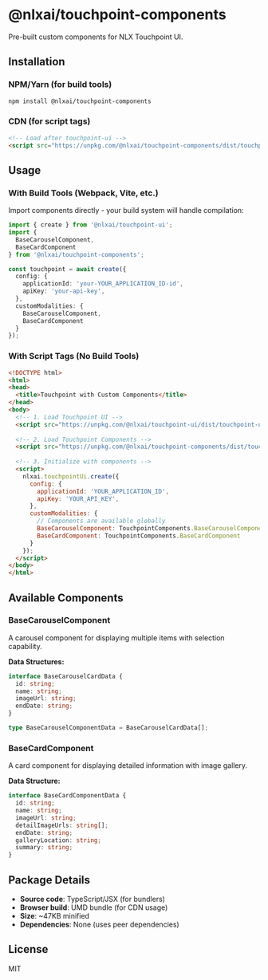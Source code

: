 # @nlxai/touchpoint-components

Pre-built custom components for NLX Touchpoint UI.

## Installation

### NPM/Yarn (for build tools)
```bash
npm install @nlxai/touchpoint-components
```

### CDN (for script tags)
```html
<!-- Load after touchpoint-ui -->
<script src="https://unpkg.com/@nlxai/touchpoint-components/dist/touchpoint-components.umd.js"></script>
```


## Usage

### With Build Tools (Webpack, Vite, etc.)

Import components directly - your build system will handle compilation:

```typescript
import { create } from '@nlxai/touchpoint-ui';
import { 
  BaseCarouselComponent, 
  BaseCardComponent 
} from '@nlxai/touchpoint-components';

const touchpoint = await create({
  config: {
    applicationId: 'your-YOUR_APPLICATION_ID-id',
    apiKey: 'your-api-key',
  },
  customModalities: {
    BaseCarouselComponent,
    BaseCardComponent
  }
});
```

### With Script Tags (No Build Tools)

```html
<!DOCTYPE html>
<html>
<head>
  <title>Touchpoint with Custom Components</title>
</head>
<body>
  <!-- 1. Load Touchpoint UI -->
  <script src="https://unpkg.com/@nlxai/touchpoint-ui/dist/touchpoint-ui.umd.js"></script>
  
  <!-- 2. Load Touchpoint Components -->
  <script src="https://unpkg.com/@nlxai/touchpoint-components/dist/touchpoint-components.umd.js"></script>
  
  <!-- 3. Initialize with components -->
  <script>
    nlxai.touchpointUi.create({
      config: {
        applicationId: 'YOUR_APPLICATION_ID',
        apiKey: 'YOUR_API_KEY',
      },
      customModalities: {
        // Components are available globally
        BaseCarouselComponent: TouchpointComponents.BaseCarouselComponent,
        BaseCardComponent: TouchpointComponents.BaseCardComponent
      }
    });
  </script>
</body>
</html>
```

## Available Components

### BaseCarouselComponent
A carousel component for displaying multiple items with selection capability.

**Data Structures:**
```typescript
interface BaseCarouselCardData {
  id: string;
  name: string;
  imageUrl: string;
  endDate: string;
}

type BaseCarouselComponentData = BaseCarouselCardData[];
```

### BaseCardComponent
A card component for displaying detailed information with image gallery.

**Data Structure:**
```typescript
interface BaseCardComponentData {
  id: string;
  name: string;
  imageUrl: string;
  detailImageUrls: string[];
  endDate: string;
  galleryLocation: string;
  summary: string;
}
```

## Package Details

- **Source code**: TypeScript/JSX (for bundlers)
- **Browser build**: UMD bundle (for CDN usage)
- **Size**: ~47KB minified
- **Dependencies**: None (uses peer dependencies)

## License

MIT